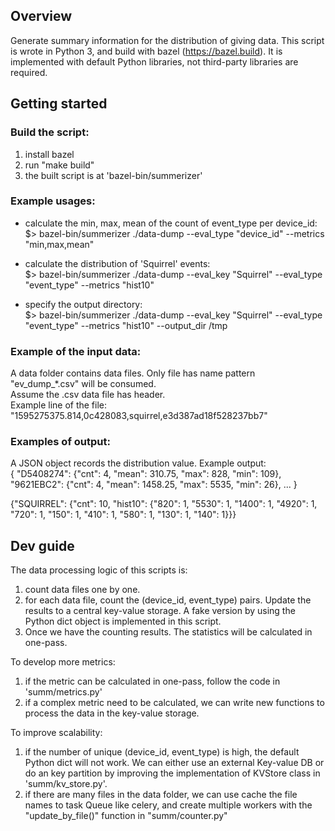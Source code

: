 ## Overview  
Generate summary information for the distribution of giving data. This script is wrote in Python 3, and build with bazel (https://bazel.build).
It is implemented with default Python libraries, not third-party libraries are required.    

## Getting started  
### Build the script:   
1. install bazel   
2. run "make build"  
3. the built script is at 'bazel-bin/summerizer'   

### Example usages:  
- calculate the min, max, mean of the count of event_type per device_id:  
$> bazel-bin/summerizer ./data-dump --eval_type "device_id" --metrics "min,max,mean"  

- calculate the distribution of 'Squirrel' events:  
$> bazel-bin/summerizer ./data-dump --eval_key "Squirrel" --eval_type "event_type" --metrics "hist10"  

- specify the output directory:   
$> bazel-bin/summerizer ./data-dump --eval_key "Squirrel" --eval_type "event_type" --metrics "hist10" --output_dir /tmp  

### Example of the input data:  
A data folder contains data files. Only file has name pattern "ev_dump_*.csv" will be consumed.  
Assume the .csv data file has header.    
Example line of the file:  
"1595275375.814,0c428083,squirrel,e3d387ad18f528237bb7"

### Examples of output:  
A JSON object records the distribution value. Example output:  
{
    "D5408274": {"cnt": 4, "mean": 310.75, "max": 828, "min": 109}, 
    "9621EBC2": {"cnt": 4, "mean": 1458.25, "max": 5535, "min": 26},
    ...
}  
  
{"SQUIRREL": {"cnt": 10, "hist10": {"820": 1, "5530": 1, "1400": 1, "4920": 1, "720": 1, "150": 1, "410": 1, "580": 1, "130": 1, "140": 1}}}  

## Dev guide   
The data processing logic of this scripts is:  
1. count data files one by one.  
2. for each data file, count the (device_id, event_type) pairs. Update the results to a central key-value storage. A fake version by using the Python dict object is implemented in this script.  
3. Once we have the counting results. The statistics will be calculated in one-pass.  

To develop more metrics:  
1. if the metric can be calculated in one-pass, follow the code in 'summ/metrics.py'
2. if a complex metric need to be calculated, we can write new functions to process the data in the key-value storage.

To improve scalability:
1. if the number of unique (device_id, event_type) is high, the default Python dict will not work. We can either use an external Key-value DB or do an key partition by improving the implementation of KVStore class in 'summ/kv_store.py'.
2. if there are many files in the data folder, we can use cache the file names to task Queue like celery, and create multiple workers with the "update_by_file()" function in "summ/counter.py"










